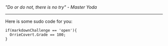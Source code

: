 _"Do or do not, there is no try"_
_- Master Yoda_

***

Here is some sudo code for you:

    if(markdownChallenge == 'open'){
      OrrieCovert.Grade == 100;
    }
